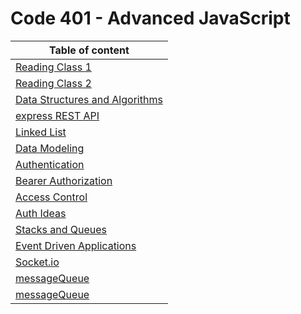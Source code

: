 
# Code 401 - Advanced JavaScript 




| Table of content  | 
|----------|
|[ Reading Class 1](./reading1.md)  |  
|[ Reading Class 2](./reading2.md) |  
| [Data Structures and Algorithms](./dataStructre.md) | 
| [express REST API](./express-REST-API.md) | 
| [Linked List](./linkedList.md) | 
| [Data Modeling](./dataModeling.md) | 
| [Authentication](./authentication.md) | 
| [Bearer Authorization](./bearerAuthorization.md) | 
| [Access Control](./accessControl.md) | 
| [Auth Ideas](./authproject.md) | 
| [Stacks and Queues](./stacksAndQueues.md) | 
| [Event Driven Applications](./EventDrivenApplications.md) | 
| [Socket.io](./socket.io.md) | 
| [messageQueue](./messageQueue.md) | 
| [messageQueue](./EventDrivenApplicationsIdeas.md) | 